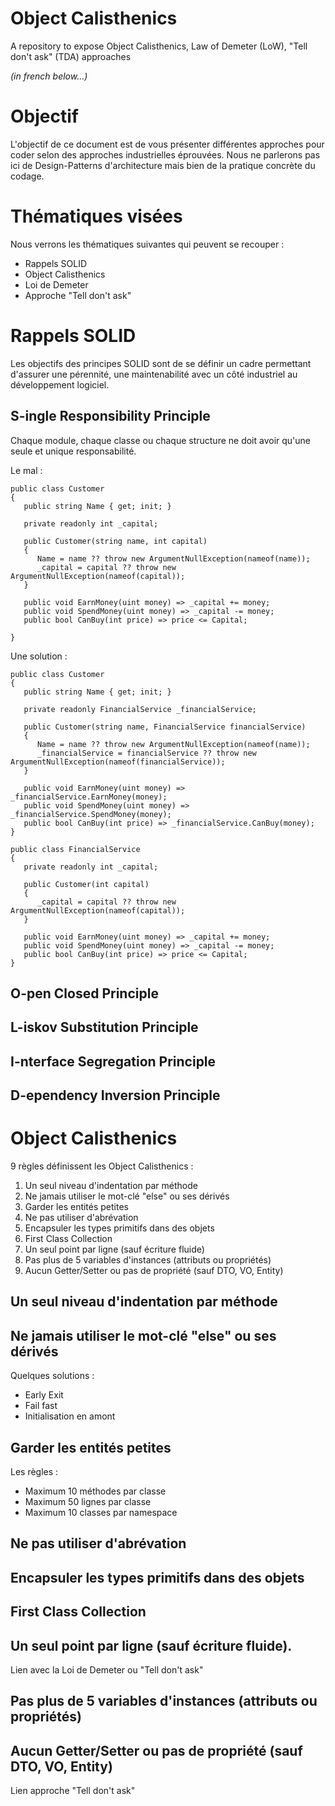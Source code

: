 # Object Calisthenics

A repository to expose Object Calisthenics, Law of Demeter (LoW), "Tell don't ask" (TDA) approaches

_(in french below...)_

# Objectif

L'objectif de ce document est de vous présenter différentes approches pour coder selon des approches industrielles éprouvées. Nous ne parlerons pas ici de Design-Patterns d'architecture mais bien de la pratique concrète du codage.

# Thématiques visées

Nous verrons les thématiques suivantes qui peuvent se recouper :
- Rappels SOLID
- Object Calisthenics
- Loi de Demeter
- Approche "Tell don't ask"

# Rappels SOLID

Les objectifs des principes SOLID sont de se définir un cadre permettant d'assurer une pérennité, une maintenabilité avec un côté industriel au développement logiciel.

## S-ingle Responsibility Principle

Chaque module, chaque classe ou chaque structure ne doit avoir qu'une seule et unique responsabilité.

Le mal :

```
public class Customer
{
   public string Name { get; init; }

   private readonly int _capital;

   public Customer(string name, int capital)
   {
      Name = name ?? throw new ArgumentNullException(nameof(name));
      _capital = capital ?? throw new ArgumentNullException(nameof(capital));
   }

   public void EarnMoney(uint money) => _capital += money;
   public void SpendMoney(uint money) => _capital -= money;
   public bool CanBuy(int price) => price <= Capital;
        
}
```

Une solution :

```
public class Customer
{
   public string Name { get; init; }

   private readonly FinancialService _financialService;

   public Customer(string name, FinancialService financialService)
   {
      Name = name ?? throw new ArgumentNullException(nameof(name));
      _financialService = financialService ?? throw new ArgumentNullException(nameof(financialService));
   }

   public void EarnMoney(uint money) => _financialService.EarnMoney(money);
   public void SpendMoney(uint money) => _financialService.SpendMoney(money);
   public bool CanBuy(int price) => _financialService.CanBuy(money);
}

public class FinancialService
{
   private readonly int _capital;

   public Customer(int capital)
   {
      _capital = capital ?? throw new ArgumentNullException(nameof(capital));
   }

   public void EarnMoney(uint money) => _capital += money;
   public void SpendMoney(uint money) => _capital -= money;
   public bool CanBuy(int price) => price <= Capital;
}
```


## O-pen Closed Principle

## L-iskov Substitution Principle

## I-nterface Segregation Principle

## D-ependency Inversion Principle


# Object Calisthenics

9 règles définissent les Object Calisthenics :
1. Un seul niveau d'indentation par méthode
2. Ne jamais utiliser le mot-clé "else" ou ses dérivés
3. Garder les entités petites
4. Ne pas utiliser d'abrévation
5. Encapsuler les types primitifs dans des objets
6. First Class Collection
7. Un seul point par ligne (sauf écriture fluide)
8. Pas plus de 5 variables d'instances (attributs ou propriétés)
9. Aucun Getter/Setter ou pas de propriété (sauf DTO, VO, Entity)
   
## Un seul niveau d'indentation par méthode

## Ne jamais utiliser le mot-clé "else" ou ses dérivés

Quelques solutions :
- Early Exit
- Fail fast
- Initialisation en amont

## Garder les entités petites

Les règles :
- Maximum 10 méthodes par classe
- Maximum 50 lignes par classe
- Maximum 10 classes par namespace
  
## Ne pas utiliser d'abrévation

## Encapsuler les types primitifs dans des objets

## First Class Collection

## Un seul point par ligne (sauf écriture fluide).

Lien avec la Loi de Demeter ou "Tell don't ask"

## Pas plus de 5 variables d'instances (attributs ou propriétés)

## Aucun Getter/Setter ou pas de propriété (sauf DTO, VO, Entity)

Lien approche "Tell don't ask"
